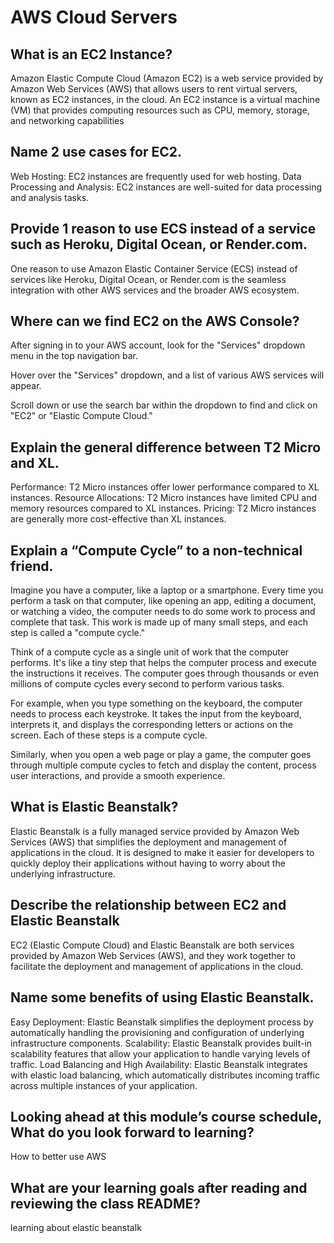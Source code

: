 # AWS Cloud Servers

## What is an EC2 Instance?

Amazon Elastic Compute Cloud (Amazon EC2) is a web service provided by Amazon Web Services (AWS) that allows users to rent virtual servers, known as EC2 instances, in the cloud. An EC2 instance is a virtual machine (VM) that provides computing resources such as CPU, memory, storage, and networking capabilities

## Name 2 use cases for EC2.

Web Hosting: EC2 instances are frequently used for web hosting. Data Processing and Analysis: EC2 instances are well-suited for data processing and analysis tasks.

## Provide 1 reason to use ECS instead of a service such as Heroku, Digital Ocean, or Render.com.

One reason to use Amazon Elastic Container Service (ECS) instead of services like Heroku, Digital Ocean, or Render.com is the seamless integration with other AWS services and the broader AWS ecosystem.

## Where can we find EC2 on the AWS Console?

After signing in to your AWS account, look for the "Services" dropdown menu in the top navigation bar.

Hover over the "Services" dropdown, and a list of various AWS services will appear.

Scroll down or use the search bar within the dropdown to find and click on "EC2" or "Elastic Compute Cloud."

## Explain the general difference between T2 Micro and XL.

Performance: T2 Micro instances offer lower performance compared to XL instances. Resource Allocations: T2 Micro instances have limited CPU and memory resources compared to XL instances. Pricing: T2 Micro instances are generally more cost-effective than XL instances.

## Explain a “Compute Cycle” to a non-technical friend.

Imagine you have a computer, like a laptop or a smartphone. Every time you perform a task on that computer, like opening an app, editing a document, or watching a video, the computer needs to do some work to process and complete that task. This work is made up of many small steps, and each step is called a "compute cycle."

Think of a compute cycle as a single unit of work that the computer performs. It's like a tiny step that helps the computer process and execute the instructions it receives. The computer goes through thousands or even millions of compute cycles every second to perform various tasks.

For example, when you type something on the keyboard, the computer needs to process each keystroke. It takes the input from the keyboard, interprets it, and displays the corresponding letters or actions on the screen. Each of these steps is a compute cycle.

Similarly, when you open a web page or play a game, the computer goes through multiple compute cycles to fetch and display the content, process user interactions, and provide a smooth experience.

## What is Elastic Beanstalk?

Elastic Beanstalk is a fully managed service provided by Amazon Web Services (AWS) that simplifies the deployment and management of applications in the cloud. It is designed to make it easier for developers to quickly deploy their applications without having to worry about the underlying infrastructure.

## Describe the relationship between EC2 and Elastic Beanstalk

EC2 (Elastic Compute Cloud) and Elastic Beanstalk are both services provided by Amazon Web Services (AWS), and they work together to facilitate the deployment and management of applications in the cloud.

## Name some benefits of using Elastic Beanstalk.

Easy Deployment: Elastic Beanstalk simplifies the deployment process by automatically handling the provisioning and configuration of underlying infrastructure components. Scalability: Elastic Beanstalk provides built-in scalability features that allow your application to handle varying levels of traffic. Load Balancing and High Availability: Elastic Beanstalk integrates with elastic load balancing, which automatically distributes incoming traffic across multiple instances of your application. 

## Looking ahead at this module’s course schedule, What do you look forward to learning?

How to better use AWS

## What are your learning goals after reading and reviewing the class README?

learning about elastic beanstalk

